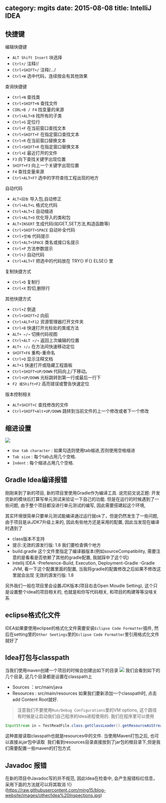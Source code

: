 category: mgits
date: 2015-08-08
title: IntelliJ IDEA
---
## 快捷键

编辑快捷键
* `ALT Shift Insert` 块选择 
* `Ctrl+/`   注释//   
* `Ctrl+SHIFT+/`  注释/*...*/ 
* `Ctrl+W`   选中代码，连续按会有其他效果 

查询快捷键
* `Ctrl+N`   查找类 
* `Ctrl+SHIFT+N`  查找文件 
* `CIRL+B / F4`   找变量的来源 
* `Ctrl+ALT+B`  找所有的子类 
* `Ctrl+G`   定位行 
* `Ctrl+F`   在当前窗口查找文本 
* `Ctrl+SHIFT+F`  在指定窗口查找文本 
* `Ctrl+R`   在当前窗口替换文本 
* `Ctrl+SHIFT+R`  在指定窗口替换文本 
* `Ctrl+E`   最近打开的文件 
* `F3`   向下查找关键字出现位置 
* `SHIFT+F3`  向上一个关键字出现位置 
* `F4`   查找变量来源 
* `Ctrl+ALT+F7`  选中的字符查找工程出现的地方 

自动代码
* `ALT+回车`  导入包,自动修正 
* `Ctrl+ALT+L`  格式化代码 
* `Ctrl+ALT+I`  自动缩进 
* `Ctrl+ALT+O`  优化导入的类和包 
* `ALT+INSERT`  生成代码(如GET,SET方法,构造函数等)  
* `Ctrl+SHIFT+SPACE` 自动补全代码 
* `Ctrl+空格`  代码提示 
* `Ctrl+ALT+SPACE`  类名或接口名提示 
* `Ctrl+P`   方法参数提示 
* `Ctrl+J`   自动代码 
* `Ctrl+ALT+T`  把选中的代码放在 TRY{} IF{} ELSE{} 里

复制快捷方式
* `Ctrl+D`   复制行 
* `Ctrl+X`   剪切,删除行  

其他快捷方式
* `Ctrl+Z`   倒退 
* `Ctrl+SHIFT+Z`  向前 
* `Ctrl+ALT+F12`  资源管理器打开文件夹 
* `Ctrl+B`   快速打开光标处的类或方法 
* `ALT+ ←/→`  切换代码视图 
* `Ctrl+ALT ←/→`  返回上次编辑的位置 
* `ALT+ ↑/↓`  在方法间快速移动定位 
* `SHIFT+F6`  重构-重命名 
* `Ctrl+Q`   显示注释文档 
* `ALT+1`   快速打开或隐藏工程面板 
* `Ctrl+SHIFT+UP/DOWN` 代码向上/下移动。 
* `Ctrl+UP/DOWN`  光标跳转到第一行或最后一行下 
* `F2 或Shift+F2` 高亮错误或警告快速定位

版本控制相关
* `ALT+SHIFT+C`  查找修改的文件 
* `Ctrl+SHIFT+Alt+UP/DOWN`  跳转到当前文件的上一个修改或者下一个修改

## 缩进设置
![](https://raw.githubusercontent.com/ming15/blog-website/images/other/idea_indent.jpg)
* `Use tab character` : 如果勾选则使用tab缩进,否则使用空格缩进
* `Tab size` : 每个tab占用几个空格.
* `Indent` : 每个缩进占用几个空格.

## Gradle Idea编译报错
刚刚来到了新的项目, 新的项目里使用Gradle作为编译工具.  说完前文说正题: 开发完新的模块后打算写单元测试来验证一下自己的功能. 但是在运行的时候遇到了一些问题, 由于整个项目都没进行单元测试的编写, 因此需要搭建起这个环境,

其实环境很简单只要单元测试能编译通过运行就ok了，但是仍然发生了一些问题,由于项目是从JDK7升级上来的, 因此有些地方还是采用的配置, 因此当发现在编译时遇到了
* class版本不支持
* 提示:无效的源发行版: 1.8
我们要检查俩个地方
* build.gradle 这个文件里指定了编译器版本(例如sourceCompatibility, 需要注意的是看看是否依赖了其他的gradle配置, 我就踩中了这个坑)
* Intellij IDEA -Preference-Build, Execution, Deployment-Gradle -Gradle JVM, 看一下这个配置里面的配置, 当我将gradle的配置修改之后如果不修改这里就会出现  无效的源发行版: 1.8

另外我们一般在项目里会设置JDK版本(项目右击Open Moudle Setting), 这个只是设置整个idea的项目相关的, 也就是和你写代码相关, 和项目的构建等等没啥关系

## eclipse格式化文件
IDEA如果要使用eclipse的格式化文件需要安装`Eclipse Code Formatter`插件, 然后在setting里的`Other Seetings`里的`Eclipse Code Formatter`里引用格式化文件就好了

## Idea打包与classpath
当我们使用maven创建一个项目的时候会创建出如下的目录
![](https://raw.githubusercontent.com/ming15/blog-website/images/other/idea%20classpath.png)
我们会看到如下的几个目录, 这几个目录都是设置在classpath上
* Sources ：src/main/java
* Resources : src/main/resources
如果我们要新添加一个classpath时, 点击add Content Root就好. 
> 注意我们不要使用`Run/Debug Configurations`里的VM options, 这个路径有时候是让启动我们自己程序的Idea进程使用的.
我们在程序里可以使用
```java
InputStream in = TestReadFile.class.getClassLoader().getResourceAsStream("./mybatis-config.xml");
```
这种直接读取classpath也就是resources中的文件. 当使用Maven打包之后, 也可以直接从jar包中读取
![]()
我们看到resources目录直接放到了jar包的根目录下,但是我们需要配置一些maven的打包方式


## Javadoc 报错
在新的项目中Javadoc写的并不规范, 因此Idea在检查中, 会产生报错标红信息，采用下面的方法就可以将其取消
!{}(https://raw.githubusercontent.com/ming15/blog-website/images/other/Idea%20Inspections.jpg)
